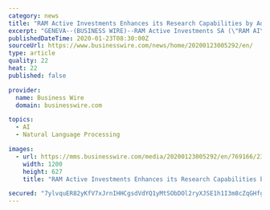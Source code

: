```yaml
---
category: news
title: "RAM Active Investments Enhances its Research Capabilities by Adding Natural Language Processing Expertise"
excerpt: "GENEVA--(BUSINESS WIRE)--RAM Active Investments SA (\"RAM AI\"), a systematic asset manager based in Geneva, strengthens its research capabilities with Natural Language Processing (NLP) expertise by appointing Tian Guo as a Senior Data Scientist. Tian Guo joins from Eidgenössische Technische Hochschule (ETH 1) Zürich university where he was a ..."
publishedDateTime: 2020-01-23T08:30:00Z
sourceUrl: https://www.businesswire.com/news/home/20200123005292/en/
type: article
quality: 22
heat: 22
published: false

provider:
  name: Business Wire
  domain: businesswire.com

topics:
  - AI
  - Natural Language Processing

images:
  - url: https://mms.businesswire.com/media/20200123005292/en/769166/23/Tian+Guo+Portrait_final.jpg
    width: 1200
    height: 627
    title: "RAM Active Investments Enhances its Research Capabilities by Adding Natural Language Processing Expertise"

secured: "7ylvquER82yKfV7xJrnIHHCgsdVdYQ1yMtSObDOl2ryXJSE1h1I3m8cZqGHfg/k8OZ79/UW5/KRkb3zuHzgOe0/Bpwg0STksQQXRSxqK4Vhnkx7qJKaeD4USKZIK5auQO0j8OObdk5WSnUYD18yeqWDpPn0gXCwxQ/RyYr9Nfu6+JM6Td+qgUVT6qoI0JtfCmpC1NMVWwmev9/PtySWd/oVy6w6Nu6aeqIszZoYTXdSHydpKZHpu1ZBH5g0gTxjlqzMyXsmZpRqYSSJNjVT94ykS71+1RemecK8DQrcHkccNmCWJOv2gXAS3xejj4wKhw5SnbE35TJ+brEIrsmo1iT6AwRcZ0G94p5llX/r+lSgm1GYQJ65s/Ov9WH30TzlnRt1Jt4eCF+AC9Ey/Nc36kxsZJsm+xpPJ1co9hleUh597Kz+vMz0enyoYM6/mRv1Bvjzb7kNouxTnVHEBr+uBaoMSWhzAj32Cd+b/ZrRLito=;Us/egadsNPkwfO5GaWe0YA=="
---
```


